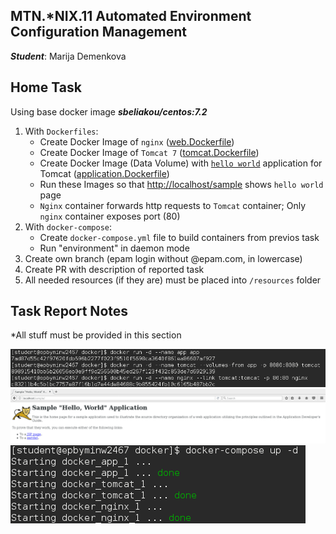 MTN.*NIX.11 Automated Environment Configuration Management
---

***Student***: Marija Demenkova

Home Task
---

Using base docker image ***sbeliakou/centos:7.2***

1. With ```Dockerfiles```:
    - Create Docker Image of ```nginx``` ([web.Dockerfile](web.Dockerfile))
    - Create Docker Image of ```Tomcat 7``` ([tomcat.Dockerfile](tomcat.Dockerfile))
    - Create Docker Image (Data Volume) with [```hello world```](https://tomcat.apache.org/tomcat-7.0-doc/appdev/sample/sample.war) application for Tomcat ([application.Dockerfile](application.Dockerfile))
    - Run these Images so that [http://localhost/sample](http://localhost/sample) shows ```hello world``` page
    - ```Nginx``` container forwards http requests to ```Tomcat``` container; Only ```nginx``` container exposes port (80)
2. With ```docker-compose```:
    - Create ```docker-compose.yml``` file to build containers from previos task
    - Run "environment" in daemon mode
3. Create own branch (epam login without @epam.com, in lowercase)
4. Create PR with description of reported task
6. All needed resources (if they are) must be placed into ```/resources``` folder

Task Report Notes
---
*All stuff must be provided in this section

<img src="resources/Screenshot from 2017-07-30 17-01-48.png">
<img src="resources/Screenshot from 2017-07-30 17-01-16.png">
<img src="resources/Screenshot from 2017-07-30 19-02-46.png">
